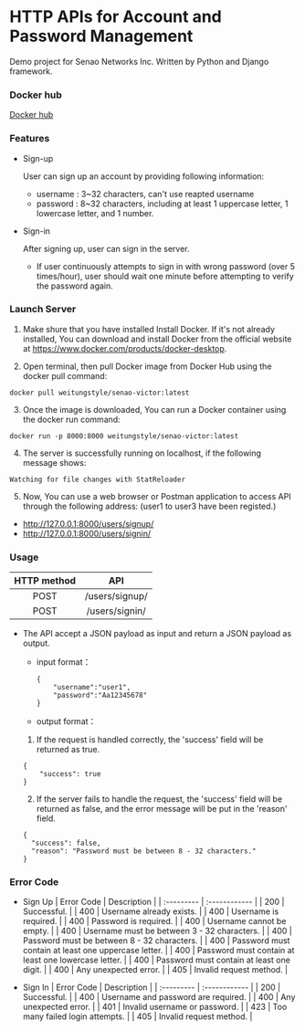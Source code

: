 # HTTP APIs for Account and Password Management

Demo project for Senao Networks Inc.
Written by Python and Django framework.

### Docker hub

[Docker hub](https://hub.docker.com/repository/docker/weitungstyle/senao-victor/general)

### Features

- Sign-up

  User can sign up an account by providing following information:

  - username : 3~32 characters, can't use reapted username
  - password : 8~32 characters, including at least 1 uppercase letter, 1 lowercase letter, and 1 number.

- Sign-in

  After signing up, user can sign in the server.

  - If user continuously attempts to sign in with wrong password (over 5 times/hour), user should wait one minute before attempting to verify the password again.

### Launch Server

1. Make shure that you have installed Install Docker. If it's not already installed, You can download and install Docker from the official website at https://www.docker.com/products/docker-desktop.

2. Open terminal, then pull Docker image from Docker Hub using the docker pull command:

```
docker pull weitungstyle/senao-victor:latest
```

3. Once the image is downloaded, You can run a Docker container using the docker run command:

```
docker run -p 8000:8000 weitungstyle/senao-victor:latest
```

4. The server is successfully running on localhost, if the following message shows:

```
Watching for file changes with StatReloader
```

5. Now, You can use a web browser or Postman application to access API through the following address:
   (user1 to user3 have been registed.)
  - http://127.0.0.1:8000/users/signup/
  - http://127.0.0.1:8000/users/signin/

### Usage

| HTTP method |      API       |
| :---------: | :------------: |
|    POST     | /users/signup/ |
|    POST     | /users/signin/ |

- The API accept a JSON payload as input and return a JSON payload as output.

  - input format：

    ```
    {
        "username":"user1",
        "password":"Aa12345678"
    }
    ```

  - output format：

  1. If the request is handled correctly, the 'success' field will be returned as true.

  ```
  {
      "success": true
  }
  ```

  2. If the server fails to handle the request, the 'success' field will be returned as false, and the error message will be put in the 'reason' field.

  ```
  {
    "success": false,
    "reason": "Password must be between 8 - 32 characters."
  }
  ```

### Error Code

- Sign Up
  | Error Code | Description |
  | :--------- | :------------ |
  | 200 | Successful. |
  | 400 | Username already exists. |
  | 400 | Username is required. |
  | 400 | Password is required. |
  | 400 | Username cannot be empty. |
  | 400 | Username must be between 3 - 32 characters. |
  | 400 | Password must be between 8 - 32 characters. |
  | 400 | Password must contain at least one uppercase letter. |
  | 400 | Password must contain at least one lowercase letter. |
  | 400 | Password must contain at least one digit. |
  | 400 | Any unexpected error. |
  | 405 | Invalid request method. |

- Sign In
  | Error Code | Description |
  | :--------- | :------------ |
  | 200 | Successful. |
  | 400 | Username and password are required. |
  | 400 | Any unexpected error. |
  | 401 | Invalid username or password. |
  | 423 | Too many failed login attempts. |
  | 405 | Invalid request method. |
